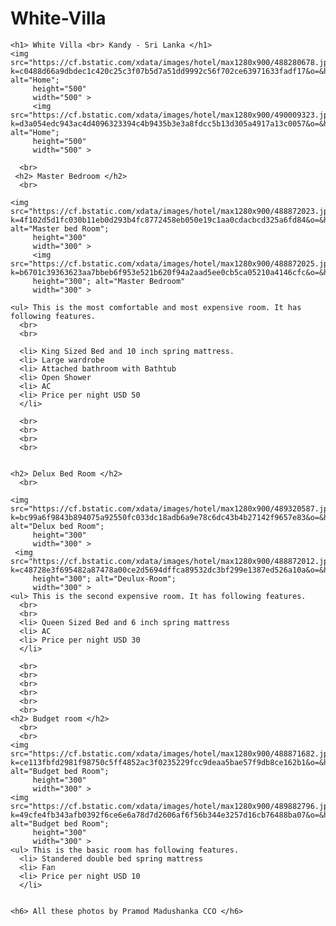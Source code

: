 # White-Villa
  <head> <title>"White Villa 19A"</title>
    <link rel="stylesheet" href="style.css"/>
      </head>
  
  <body>
    
    <h1> White Villa <br> Kandy - Sri Lanka </h1>
    <img src="https://cf.bstatic.com/xdata/images/hotel/max1280x900/488280678.jpg?k=c0488d66a9dbdec1c420c25c3f07b5d7a51dd9992c56f702ce63971633fadf17&o=&hp=1" alt="Home";
         height="500"
         width="500" >
         <img src="https://cf.bstatic.com/xdata/images/hotel/max1280x900/490009323.jpg?k=d3a054edc943ac4d4096323394c4b9435b3e3a8fdcc5b13d305a4917a13c0057&o=&hp=1" alt="Home";
         height="500"
         width="500" >
         
      <br>
     <h2> Master Bedroom </h2>
      <br>
  
    <img src="https://cf.bstatic.com/xdata/images/hotel/max1280x900/488872023.jpg?k=4f102d5d1fc030b11eb0d293b4fc8772458eb050e19c1aa0cdacbcd325a6fd84&o=&hp=1" alt="Master bed Room";
         height="300"
         width="300" >
         <img src="https://cf.bstatic.com/xdata/images/hotel/max1280x900/488872025.jpg?k=b6701c39363623aa7bbeb6f953e521b620f94a2aad5ee0cb5ca05210a4146cfc&o=&hp=1";
         height="300"; alt="Master Bedroom"
         width="300" >
  
    <ul> This is the most comfortable and most expensive room. It has following features.
      <br>
      <br>
    
      <li> King Sized Bed and 10 inch spring mattress.
      <li> Large wardrobe
      <li> Attached bathroom with Bathtub
      <li> Open Shower
      <li> AC
      <li> Price per night USD 50
      </li>
      
      <br>
      <br>
      <br>
      <br>
      
    
    <h2> Delux Bed Room </h2>    
      <br>

    <img src="https://cf.bstatic.com/xdata/images/hotel/max1280x900/489320587.jpg?k=bc99a6f9843b894075a92550fc033dc18adb6a9e78c6dc43b4b27142f9657e83&o=&hp=1" alt="Delux bed Room";
         height="300"
         width="300" >
     <img src="https://cf.bstatic.com/xdata/images/hotel/max1280x900/488872012.jpg?k=c48728e3f695482a87478a00ce2d5694dffca89532dc3bf299e1387ed526a10a&o=&hp=1";
         height="300"; alt="Deulux-Room";
         width="300" >
    <ul> This is the second expensive room. It has following features.
      <br>
      <br>
      <li> Queen Sized Bed and 6 inch spring mattress
      <li> AC
      <li> Price per night USD 30
      </li>
    
      <br>
      <br>
      <br>
      <br>
      <br>
      <br>
    <h2> Budget room </h2>
      <br>
      <br>
    <img src="https://cf.bstatic.com/xdata/images/hotel/max1280x900/488871682.jpg?k=ce113fbfd2981f98750c5ff4852ac3f0235229fcc9deaa5bae57f9db8ce162b1&o=&hp=1" alt="Budget bed Room";
         height="300"
         width="300" >
    <img src="https://cf.bstatic.com/xdata/images/hotel/max1280x900/489882796.jpg?k=49cfe4fb343afb0392f6ce6e6a78d7d2606af6f56b344e3257d16cb76488ba07&o=&hp=1" alt="Budget bed Room";
         height="300"
         width="300" >
    <ul> This is the basic room has following features.
      <li> Standered double bed spring mattress
      <li> Fan
      <li> Price per night USD 10
      </li>
    

    <h6> All these photos by Pramod Madushanka CCO </h6>
  
